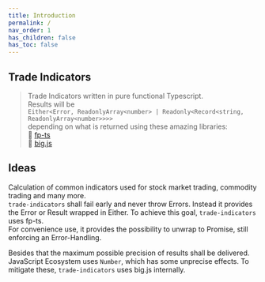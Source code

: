 ```yaml
---
title: Introduction
permalink: /
nav_order: 1
has_children: false
has_toc: false
---
```


## Trade Indicators

> Trade Indicators written in pure functional Typescript. \
> Results will be \
> `Either<Error, ReadonlyArray<number> | Readonly<Record<string, ReadonlyArray<number>>>>` \
> depending on what is returned using these amazing libraries: \
> 🚀 [fp-ts](https://github.com/gcanti/fp-ts) \
> 🌟 [big.js](https://github.com/MikeMcl/big.js/)

## Ideas

Calculation of common indicators used for stock market trading, commodity trading and many more. \
`trade-indicators` shall fail early and never throw Errors. Instead it provides the Error or Result wrapped in Either.
To achieve this goal, `trade-indicators` uses fp-ts. \
For convenience use, it provides the possibility to unwrap to Promise, still enforcing an Error-Handling.

Besides that the maximum possible precision of results shall be delivered. \
JavaScript Ecosystem uses `Number`, which has some unprecise effects. To mitigate these, `trade-indicators` uses big.js internally.
